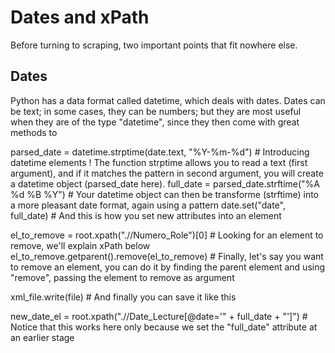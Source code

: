 # Dates and xPath

Before turning to scraping, two important points that fit nowhere else.

## Dates

Python has a data format called datetime, which deals with dates. Dates can be text; in some cases, they can be 
numbers; but they are most useful when they are of the type "datetime", since they then come with great methods to 

parsed_date = datetime.strptime(date.text, "%Y-%m-%d")  # Introducing datetime elements ! The function strptime allows you to read a text (first argument), and if it matches the pattern in second argument, you will create a datetime object (parsed_date here).
full_date = parsed_date.strftime("%A %d %B %Y")  # Your datetime object can then be transforme (strftime) into a more pleasant date format, again using a pattern
date.set("date", full_date)  # And this is how you set new attributes into an element

el_to_remove = root.xpath(".//Numero_Role")[0]  # Looking for an element to remove, we'll explain xPath below
el_to_remove.getparent().remove(el_to_remove) # Finally, let's say you want to remove an element, you can do it by finding the parent element and using "remove", passing the element to remove as argument

xml_file.write(file)   # And finally you can save it like this

new_date_el = root.xpath(".//Date_Lecture[@date='" + full_date + "']")  # Notice that this works here only because we set the "full_date" attribute at an earlier stage
